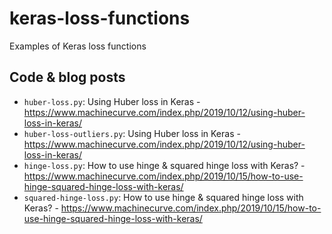 # keras-loss-functions
Examples of Keras loss functions

## Code & blog posts
* `huber-loss.py`: Using Huber loss in Keras - https://www.machinecurve.com/index.php/2019/10/12/using-huber-loss-in-keras/
* `huber-loss-outliers.py`: Using Huber loss in Keras - https://www.machinecurve.com/index.php/2019/10/12/using-huber-loss-in-keras/
* `hinge-loss.py`: How to use hinge & squared hinge loss with Keras? - https://www.machinecurve.com/index.php/2019/10/15/how-to-use-hinge-squared-hinge-loss-with-keras/
* `squared-hinge-loss.py`: How to use hinge & squared hinge loss with Keras? - https://www.machinecurve.com/index.php/2019/10/15/how-to-use-hinge-squared-hinge-loss-with-keras/